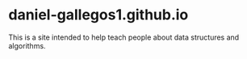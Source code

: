 # daniel-gallegos1.github.io
This is a site intended to help teach people about data structures and algorithms.
